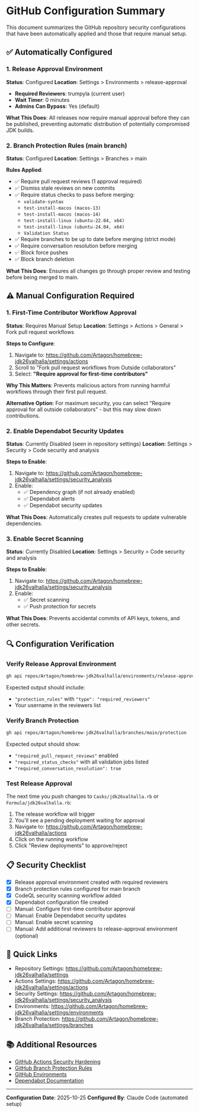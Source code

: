 # GitHub Configuration Summary

This document summarizes the GitHub repository security configurations that have been automatically applied and those that require manual setup.

## ✅ Automatically Configured

### 1. Release Approval Environment
**Status**: Configured
**Location**: Settings > Environments > release-approval

- **Required Reviewers**: trumpyla (current user)
- **Wait Timer**: 0 minutes
- **Admins Can Bypass**: Yes (default)

**What This Does**: All releases now require manual approval before they can be published, preventing automatic distribution of potentially compromised JDK builds.

### 2. Branch Protection Rules (main branch)
**Status**: Configured
**Location**: Settings > Branches > main

**Rules Applied**:
- ✅ Require pull request reviews (1 approval required)
- ✅ Dismiss stale reviews on new commits
- ✅ Require status checks to pass before merging:
  - `validate-syntax`
  - `test-install-macos (macos-13)`
  - `test-install-macos (macos-14)`
  - `test-install-linux (ubuntu-22.04, x64)`
  - `test-install-linux (ubuntu-24.04, x64)`
  - `Validation Status`
- ✅ Require branches to be up to date before merging (strict mode)
- ✅ Require conversation resolution before merging
- ✅ Block force pushes
- ✅ Block branch deletion

**What This Does**: Ensures all changes go through proper review and testing before being merged to main.

## ⚠️ Manual Configuration Required

### 1. First-Time Contributor Workflow Approval
**Status**: Requires Manual Setup
**Location**: Settings > Actions > General > Fork pull request workflows

**Steps to Configure**:
1. Navigate to: https://github.com/Artagon/homebrew-jdk26valhalla/settings/actions
2. Scroll to "Fork pull request workflows from Outside collaborators"
3. Select: **"Require approval for first-time contributors"**

**Why This Matters**: Prevents malicious actors from running harmful workflows through their first pull request.

**Alternative Option**: For maximum security, you can select "Require approval for all outside collaborators" - but this may slow down contributions.

### 2. Enable Dependabot Security Updates
**Status**: Currently Disabled (seen in repository settings)
**Location**: Settings > Security > Code security and analysis

**Steps to Enable**:
1. Navigate to: https://github.com/Artagon/homebrew-jdk26valhalla/settings/security_analysis
2. Enable:
   - ✅ Dependency graph (if not already enabled)
   - ✅ Dependabot alerts
   - ✅ Dependabot security updates

**What This Does**: Automatically creates pull requests to update vulnerable dependencies.

### 3. Enable Secret Scanning
**Status**: Currently Disabled
**Location**: Settings > Security > Code security and analysis

**Steps to Enable**:
1. Navigate to: https://github.com/Artagon/homebrew-jdk26valhalla/settings/security_analysis
2. Enable:
   - ✅ Secret scanning
   - ✅ Push protection for secrets

**What This Does**: Prevents accidental commits of API keys, tokens, and other secrets.

## 🔍 Configuration Verification

### Verify Release Approval Environment
```bash
gh api repos/Artagon/homebrew-jdk26valhalla/environments/release-approval
```

Expected output should include:
- `"protection_rules"` with `"type": "required_reviewers"`
- Your username in the reviewers list

### Verify Branch Protection
```bash
gh api repos/Artagon/homebrew-jdk26valhalla/branches/main/protection
```

Expected output should show:
- `"required_pull_request_reviews"` enabled
- `"required_status_checks"` with all validation jobs listed
- `"required_conversation_resolution": true`

### Test Release Approval
The next time you push changes to `Casks/jdk26valhalla.rb` or `Formula/jdk26valhalla.rb`:
1. The release workflow will trigger
2. You'll see a pending deployment waiting for approval
3. Navigate to: https://github.com/Artagon/homebrew-jdk26valhalla/actions
4. Click on the running workflow
5. Click "Review deployments" to approve/reject

## 📋 Security Checklist

- [x] Release approval environment created with required reviewers
- [x] Branch protection rules configured for main branch
- [x] CodeQL security scanning workflow added
- [x] Dependabot configuration file created
- [ ] Manual: Configure first-time contributor approval
- [ ] Manual: Enable Dependabot security updates
- [ ] Manual: Enable secret scanning
- [ ] Manual: Add additional reviewers to release-approval environment (optional)

## 🔗 Quick Links

- Repository Settings: https://github.com/Artagon/homebrew-jdk26valhalla/settings
- Actions Settings: https://github.com/Artagon/homebrew-jdk26valhalla/settings/actions
- Security Settings: https://github.com/Artagon/homebrew-jdk26valhalla/settings/security_analysis
- Environments: https://github.com/Artagon/homebrew-jdk26valhalla/settings/environments
- Branch Protection: https://github.com/Artagon/homebrew-jdk26valhalla/settings/branches

## 📚 Additional Resources

- [GitHub Actions Security Hardening](https://docs.github.com/en/actions/security-guides/security-hardening-for-github-actions)
- [GitHub Branch Protection Rules](https://docs.github.com/en/repositories/configuring-branches-and-merges-in-your-repository/managing-protected-branches/about-protected-branches)
- [GitHub Environments](https://docs.github.com/en/actions/deployment/targeting-different-environments/using-environments-for-deployment)
- [Dependabot Documentation](https://docs.github.com/en/code-security/dependabot)

---

**Configuration Date**: 2025-10-25
**Configured By**: Claude Code (automated setup)
